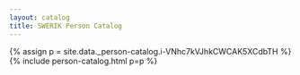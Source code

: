 ```yaml
---
layout: catalog
title: SWERIK Person Catalog
---
```

{% assign p = site.data._person-catalog.i-VNhc7kVJhkCWCAK5XCdbTH %}
{% include person-catalog.html p=p %}

